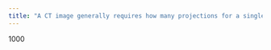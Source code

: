 ```yaml
---
title: "A CT image generally requires how many projections for a single rotation around the patient?"
---
```

1000

